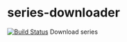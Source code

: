 # series-downloader
[![Build Status](https://travis-ci.org/rajeevrmenon97/series-downloader.svg?branch=master)](https://travis-ci.org/rajeevrmenon97/series-downloader)
Download series
